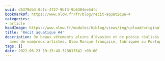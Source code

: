 ```yaml
---
uuid: d5379db3-0cfc-4727-9bf3-9b6384ee6dfc
bookmarkOf: https://www.olow.fr/fr/blog/recit-aquatique-4
categories:
- article
headImage: https://www.olow.fr/modules/hiblog/views/img/upload/original/2022/02/ClovisDonizetti_Olow_TL_01433-740x493.jpg
title: 'Récit aquatique #4'
description: De beaux vêtements pleins d’évasion et de poésie réalisés en collaboration
  avec de nombreux artistes. Olow Marque française, fabriquée au Portugal.
tags: []
date: 2022-06-23 19:15:48.328013541 +00:00
---
```

